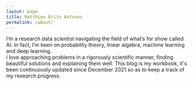 ```yaml
---
layout: page
title: Matthieu Brito Antunes
permalink: /about/
---
```


I’m a research data scientist navigating the field of what’s for show called AI. In fact, I’m keen on probability theory, linear algebra, machine learning and deep learning.\
I love approaching problems in a rigorously scientific manner, finding beautiful solutions and explaining them well. This blog is my workbook, it's been continuously updated since December 2021 so as to keep a track of my research progress. 
